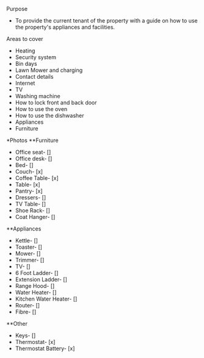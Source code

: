 Purpose

- To provide the current tenant of the property with a guide on how to use the property's appliances and facilities.

Areas to cover

- Heating
- Security system
- Bin days
- Lawn Mower and charging
- Contact details
- Internet
- TV
- Washing machine
- How to lock front and back door
- How to use the oven
- How to use the dishwasher
- Appliances
- Furniture

\*Photos
\*\*Furniture

- Office seat- []
- Office desk- []
- Bed- []
- Couch- [x]
- Coffee Table- [x]
- Table- [x]
- Pantry- [x]
- Dressers- []
- TV Table- []
- Shoe Rack- []
- Coat Hanger- []

\*\*Appliances

- Kettle- []
- Toaster- []
- Mower- []
- Trimmer- []
- TV- []
- 6 Foot Ladder- []
- Extension Ladder- []
- Range Hood- []
- Water Heater- []
- Kitchen Water Heater- []
- Router- []
- Fibre- []

\*\*Other

- Keys- []
- Thermostat- [x]
- Thermostat Battery- [x]
